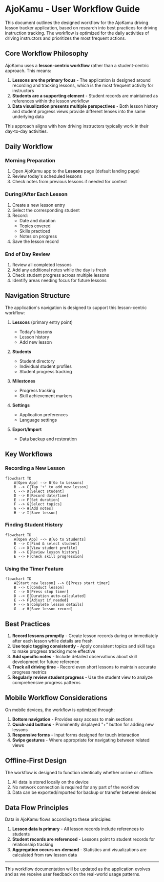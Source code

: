 # AjoKamu - User Workflow Guide

This document outlines the designed workflow for the AjoKamu driving lesson tracker application, based on research into best practices for driving instruction tracking. The workflow is optimized for the daily activities of driving instructors and prioritizes the most frequent actions.

## Core Workflow Philosophy

AjoKamu uses a **lesson-centric workflow** rather than a student-centric approach. This means:

1. **Lessons are the primary focus** - The application is designed around recording and tracking lessons, which is the most frequent activity for instructors
2. **Students are a supporting element** - Student records are maintained as references within the lesson workflow
3. **Data visualization presents multiple perspectives** - Both lesson history and student progress views provide different lenses into the same underlying data

This approach aligns with how driving instructors typically work in their day-to-day activities.

## Daily Workflow

### Morning Preparation
1. Open AjoKamu app to the **Lessons** page (default landing page)
2. Review today's scheduled lessons 
3. Check notes from previous lessons if needed for context

### During/After Each Lesson
1. Create a new lesson entry
2. Select the corresponding student 
3. Record:
   - Date and duration
   - Topics covered
   - Skills practiced
   - Notes on progress
4. Save the lesson record

### End of Day Review
1. Review all completed lessons
2. Add any additional notes while the day is fresh
3. Check student progress across multiple lessons
4. Identify areas needing focus for future lessons

## Navigation Structure

The application's navigation is designed to support this lesson-centric workflow:

1. **Lessons** (primary entry point)
   - Today's lessons
   - Lesson history
   - Add new lesson
   
2. **Students**
   - Student directory
   - Individual student profiles
   - Student progress tracking
   
3. **Milestones**
   - Progress tracking
   - Skill achievement markers
   
4. **Settings**
   - Application preferences
   - Language settings
   
5. **Export/Import**
   - Data backup and restoration

## Key Workflows

### Recording a New Lesson

```mermaid
flowchart TD
    A[Open App] --> B[Go to Lessons]
    B --> C[Tap '+' to add new lesson]
    C --> D[Select student]
    D --> E[Record date/time]
    E --> F[Set duration]
    F --> G[Select topics]
    G --> H[Add notes]
    H --> I[Save lesson]
```

### Finding Student History

```mermaid
flowchart TD
    A[Open App] --> B[Go to Students]
    B --> C[Find & select student]
    C --> D[View student profile]
    D --> E[Review lesson history]
    E --> F[Check skill progression]
```

### Using the Timer Feature

```mermaid
flowchart TD
    A[Start new lesson] --> B[Press start timer]
    B --> C[Conduct lesson]
    C --> D[Press stop timer]
    D --> E[Duration auto-calculated]
    E --> F[Adjust if needed]
    F --> G[Complete lesson details]
    G --> H[Save lesson record]
```

## Best Practices

1. **Record lessons promptly** - Create lesson records during or immediately after each lesson while details are fresh
2. **Use topic tagging consistently** - Apply consistent topics and skill tags to make progress tracking more effective
3. **Add specific notes** - Include detailed observations about skill development for future reference
4. **Track all driving time** - Record even short lessons to maintain accurate progress metrics
5. **Regularly review student progress** - Use the student view to analyze comprehensive progress patterns

## Mobile Workflow Considerations

On mobile devices, the workflow is optimized through:

1. **Bottom navigation** - Provides easy access to main sections
2. **Quick-add buttons** - Prominently displayed "+" button for adding new lessons
3. **Responsive forms** - Input forms designed for touch interaction
4. **Swipe gestures** - Where appropriate for navigating between related views

## Offline-First Design

The workflow is designed to function identically whether online or offline:

1. All data is stored locally on the device
2. No network connection is required for any part of the workflow
3. Data can be exported/imported for backup or transfer between devices

## Data Flow Principles

Data in AjoKamu flows according to these principles:

1. **Lesson data is primary** - All lesson records include references to students
2. **Student records are referenced** - Lessons point to student records for relationship tracking
3. **Aggregation occurs on-demand** - Statistics and visualizations are calculated from raw lesson data

---

This workflow documentation will be updated as the application evolves and as we receive user feedback on the real-world usage patterns. 